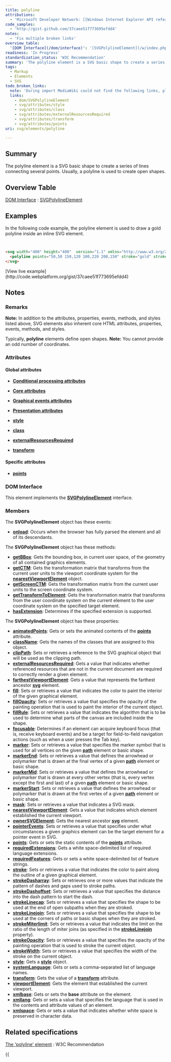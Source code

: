 ```yaml
---
title: polyline
attributions:
  - 'Microsoft Developer Network: [[Windows Internet Explorer API reference](http://msdn.microsoft.com/en-us/library/ie/hh828809%28v=vs.85%29.aspx) Article]'
code_samples:
  - 'http://gist.github.com/37caee51f773695efdd4'
notes:
  - 'Fix multiple broken links'
overview_table:
  '[DOM Interface](/dom/interface)': '[SVGPolylineElement](/w/index.php?title=dom/SVGPolylineElement&action=edit&redlink=1)'
readiness: 'In Progress'
standardization_status: 'W3C Recommendation'
summary: 'The polyline element is a SVG basic shape to create a series of lines connecting several points. Usually, a polyline is used to create open shapes.'
tags:
  - Markup
  - Elements
  - SVG
todo_broken_links:
  note: 'During import MediaWiki could not find the following links, please fix and adjust this list.'
  links:
    - dom/SVGPolylineElement
    - svg/attributes/style
    - svg/attributes/class
    - svg/attributes/externalResourcesRequired
    - svg/attributes/transform
    - svg/attributes/points
uri: svg/elements/polyline

---
```

## <span>Summary</span>

The polyline element is a SVG basic shape to create a series of lines connecting several points. Usually, a polyline is used to create open shapes.

## <span>Overview Table</span>

[DOM Interface](/dom/interface)
:   [SVGPolylineElement](/w/index.php?title=dom/SVGPolylineElement&action=edit&redlink=1)

## <span>Examples</span>

In the following code example, the polyline element is used to draw a gold polyline inside an inline SVG element.

``` html


<svg width="400" height="400"  version="1.1" xmlns="http://www.w3.org/2000/svg">
  <polyline points="50,50 150,120 100,220 200,150" stroke="gold" stroke-width="1" fill="none" />
</svg>
```

</pre>
[View live example](http://code.webplatform.org/gist/37caee51f773695efdd4)

## <span>Notes</span>

### <span>Remarks</span>

**Note:** In addition to the attributes, properties, events, methods, and styles listed above, SVG elements also inherent core HTML attributes, properties, events, methods, and styles.

Typically, **polyline** elements define open shapes. **Note:** You cannot provide an odd number of coordinates.

### <span>Attributes</span>

#### <span>Global attributes</span>

-   [**Conditional processing attributes**](/svg/attributes#Conditional_Processing_Attributes)
-   [**Core attributes**](/svg/attributes#Core_Attributes)
-   [**Graphical events attributes**](/svg/attributes#Graphical_Event_Attributes)
-   [**Presentation attributes**](/svg/attributes#Presentation_Attributes)

-   [**style**](/w/index.php?title=svg/attributes/style&action=edit&redlink=1)
-   [**class**](/w/index.php?title=svg/attributes/class&action=edit&redlink=1)
-   [**externalResourcesRequired**](/w/index.php?title=svg/attributes/externalResourcesRequired&action=edit&redlink=1)
-   [**transform**](/w/index.php?title=svg/attributes/transform&action=edit&redlink=1)

#### <span>Specific attributes</span>

-   [**points**](/w/index.php?title=svg/attributes/points&action=edit&redlink=1)

### <span>DOM Interface</span>

This element implements the [**SVGPolylineElement**](/w/index.php?title=dom/SVGPolylineElement&action=edit&redlink=1) interface.

### <span>Members</span>

The **SVGPolylineElement** object has these events:

-   [**onload**](/svg/events/load): Occurs when the browser has fully parsed the element and all of its descendants.

The **SVGPolylineElement** object has these methods:

-   [**getBBox**](/svg/methods/getBBox): Gets the bounding box, in current user space, of the geometry of all contained graphics elements.
-   [**getCTM**](/svg/methods/getCTM): Gets the transformation matrix that transforms from the current user units to the viewport coordinate system for the [**nearestViewportElement**](/svg/properties/nearestViewportElement) object.
-   [**getScreenCTM**](/svg/methods/getScreenCTM): Gets the transformation matrix from the current user units to the screen coordinate system.
-   [**getTransformToElement**](/svg/methods/getTransformToElement): Gets the transformation matrix that transforms from the user coordinate system on the current element to the user coordinate system on the specified target element.
-   [**hasExtension**](/svg/methods/hasExtension): Determines if the specified extension is supported.

The **SVGPolylineElement** object has these properties:

-   [**animatedPoints**](/svg/properties/animatedPoints): Gets or sets the animated contents of the [**points**](/svg/properties/points) attribute.
-   [**className**](/svg/properties/className): Gets the names of the classes that are assigned to this object.
-   [**clipPath**](/svg/properties/clipPath): Sets or retrieves a reference to the SVG graphical object that will be used as the clipping path.
-   [**externalResourcesRequired**](/svg/properties/externalResourcesRequired): Gets a value that indicates whether referenced resources that are not in the current document are required to correctly render a given element.
-   [**farthestViewportElement**](/svg/properties/farthestViewportElement): Gets a value that represents the farthest ancestor [**svg**](/svg/elements/svg) element.
-   [**fill**](/svg/attributes/fill): Sets or retrieves a value that indicates the color to paint the interior of the given graphical element.
-   [**fillOpacity**](/svg/attributes/fill-opacity): Sets or retrieves a value that specifies the opacity of the painting operation that is used to paint the interior of the current object.
-   [**fillRule**](/svg/attributes/fill-rule): Sets or retrieves a value that indicates the algorithm that is to be used to determine what parts of the canvas are included inside the shape.
-   [**focusable**](/svg/properties/focusable): Determines if an element can acquire keyboard focus (that is, receive keyboard events) and be a target for field-to-field navigation actions (such as when a user presses the Tab key).
-   [**marker**](/svg/attributes/marker): Sets or retrieves a value that specifies the marker symbol that is used for all vertices on the given [**path**](/svg/elements/path) element or basic shape.
-   [**markerEnd**](/svg/attributes/marker-end): Sets or retrieves a value that defines the arrowhead or polymarker that is drawn at the final vertex of a given [**path**](/svg/elements/path) element or basic shape.
-   [**markerMid**](/svg/attributes/marker-mid): Sets or retrieves a value that defines the arrowhead or polymarker that is drawn at every other vertex (that is, every vertex except the first and last) of a given [**path**](/svg/elements/path) element or basic shape.
-   [**markerStart**](/svg/attributes/marker-start): Sets or retrieves a value that defines the arrowhead or polymarker that is drawn at the first vertex of a given [**path**](/svg/elements/path) element or basic shape.
-   [**mask**](/svg/attributes/mask): Sets or retrieves a value that indicates a SVG mask.
-   [**nearestViewportElement**](/svg/properties/nearestViewportElement): Gets a value that indicates which element established the current viewport.
-   [**ownerSVGElement**](/svg/properties/ownerSVGElement): Gets the nearest ancestor [**svg**](/svg/objects/SVGElement) element.
-   [**pointerEvents**](/svg/attributes/pointers): Sets or retrieves a value that specifies under what circumstances a given graphics element can be the target element for a pointer event in SVG.
-   [**points**](/svg/properties/points): Gets or sets the static contents of the [**points**](/svg/properties/points) attribute.
-   [**requiredExtensions**](/svg/properties/requiredExtensions): Gets a white space-delimited list of required language extensions.
-   [**requiredFeatures**](/svg/properties/requiredFeatures): Gets or sets a white space-delimited list of feature strings.
-   [**stroke**](/svg/attributes/stroke): Sets or retrieves a value that indicates the color to paint along the outline of a given graphical element.
-   [**strokeDasharray**](/svg/attributes/stroke-dasharray): Sets or retrieves one or more values that indicate the pattern of dashes and gaps used to stroke paths.
-   [**strokeDashoffset**](/svg/attributes/stroke-dashoffset): Sets or retrieves a value that specifies the distance into the dash pattern to start the dash.
-   [**strokeLinecap**](/svg/attributes/stroke-linecap): Sets or retrieves a value that specifies the shape to be used at the end of open subpaths when they are stroked.
-   [**strokeLinejoin**](/svg/attributes/stroke-linejoin): Sets or retrieves a value that specifies the shape to be used at the corners of paths or basic shapes when they are stroked.
-   [**strokeMiterlimit**](/svg/attributes/stroke-miterlimit): Sets or retrieves a value that indicates the limit on the ratio of the length of miter joins (as specified in the [**strokeLinejoin**](/svg/attributes/stroke-linejoin) property).
-   [**strokeOpacity**](/svg/attributes/stroke-opacity): Sets or retrieves a value that specifies the opacity of the painting operation that is used to stroke the current object.
-   [**strokeWidth**](/svg/attributes/stroke-width): Sets or retrieves a value that specifies the width of the stroke on the current object.
-   [**style**](/svg/properties/style): Gets a [**style**](/css/cssom/style) object.
-   [**systemLanguage**](/svg/properties/systemLanguage): Gets or sets a comma-separated list of language names.
-   [**transform**](/svg/properties/transform): Gets the value of a [**transform**](/svg/properties/transform) attribute.
-   [**viewportElement**](/svg/properties/viewportElement): Gets the element that established the current viewport.
-   [**xmlbase**](/svg/properties/xmlbase): Gets or sets the **base** attribute on the element.
-   [**xmllang**](/svg/properties/xmllang): Gets or sets a value that specifies the language that is used in the contents and attribute values of an element.
-   [**xmlspace**](/svg/properties/xmlspace): Gets or sets a value that indicates whether white space is preserved in character data.

## <span>Related specifications</span>

[The 'polyline' element](http://www.w3.org/TR/SVG11/shapes.html#PolylineElement)
:   W3C Recommendation

{{